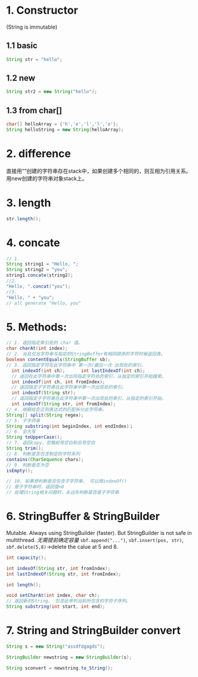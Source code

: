 # 1. Constructor    
(String is immutable)
## 1.1 basic
```java
String str = "hello";
```
## 1.2 new
```java
String str2 = new String("hello");
```
## 1.3 from char[]
```java
char[] helloArray = {'h','e','l','l','o'};
String helloString = new String(helloArray);
```
# 2. difference
  直接用“”创建的字符串存在stack中，如果创建多个相同的，则互相为引用关系。
  用new创建的字符串对象stack上。
  
# 3. length
```java
str.length();
```

# 4. concate 
```java
// 1.
String string1 = "Hello, ";
String string2 = "you";
string1.concate(string2);
//2. 
"Hello, ".concat("you");
//3. 
"Hello, " + "you";
// all generate "Hello, you"
```

# 5. Methods:

```java
// 1. 返回指定索引处的 char 值。
char charAt(int index);
// 2. 当且仅当字符串与指定的StringBuffer有相同顺序的字符时候返回真。
boolean contentEquals(StringBuffer sb);
// 3. 返回指定字符在此字符串中 第一次/最后一次 出现处的索引。
  int indexOf(int ch);    	int lastIndexOf(int ch);
  // 返回在此字符串中第一次出现指定字符处的索引，从指定的索引开始搜索。
  int indexOf(int ch, int fromIndex);
  // 返回指定子字符串在此字符串中第一次出现处的索引。
  int indexOf(String str);
  // 返回指定子字符串在此字符串中第一次出现处的索引，从指定的索引开始。
  int indexOf(String str, int fromIndex);
// 4. 根据给定正则表达式的匹配拆分此字符串。
String[] split(String regex);
// 5. 子字符串
String substring(int beginIndex, int endIndex)；
// 6. 全大写
String toUpperCase();
// 7. 返回copy，忽略前导空白和后导空白
String trim();
// 8. 判断是否包含制定的字符系列
contains(CharSequence chars);
// 9. 判断是否为空
isEmpty();

// 10. 如果想判断是否包含子字符串， 可以用indexOf()
// 是子字符串时，返回值>0
// 处理String相关问题时，永远先判断是否是子字符串

```
# 6. StringBuffer & StringBuilder
Mutable. Always using StringBuilder (faster). But StringBuilder is not safe in multithread.
*无需提前确定容量* 
`sbf.append("...")`, `sbf.insert(pos, str)`, `sbf.delete(5,8)`->delete the calue at 5 and 8.
```java
int capacity();

int indexOf(String str, int fromIndex);
int lastIndexOf(String str, int fromIndex);

int length();

void setCharAt(int index, char ch);
// 返回新的String， 包含此序列当前所包含的字符子序列。
String substring(int start, int end);

```

# 7. String and StringBuilder convert
```java
String s = new String("assdfdgagds");

StringBuilder newstring = new StringBuilder(s);

String sconvert = newstring.to_String();

```







